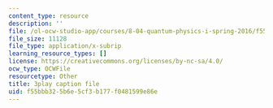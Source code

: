 ```yaml
---
content_type: resource
description: ''
file: /ol-ocw-studio-app/courses/8-04-quantum-physics-i-spring-2016/f55bbb325b6e5cf3b177f0481599e86e_YdtHAIh-kas.vtt
file_size: 11128
file_type: application/x-subrip
learning_resource_types: []
license: https://creativecommons.org/licenses/by-nc-sa/4.0/
ocw_type: OCWFile
resourcetype: Other
title: 3play caption file
uid: f55bbb32-5b6e-5cf3-b177-f0481599e86e
---
```

